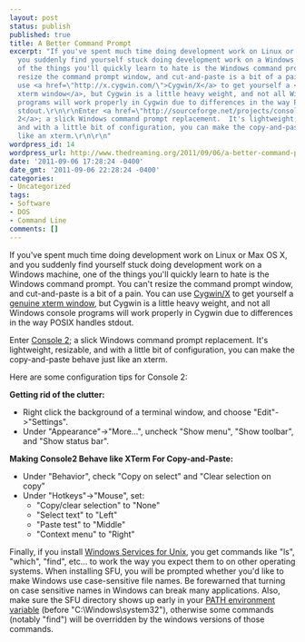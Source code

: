 ```yaml
---
layout: post
status: publish
published: true
title: A Better Command Prompt
excerpt: "If you've spent much time doing development work on Linux or Max OS X, and
  you suddenly find yourself stuck doing development work on a Windows machine, one
  of the things you'll quickly learn to hate is the Windows command prompt.  You can't
  resize the command prompt window, and cut-and-paste is a bit of a pain.  You can
  use <a href=\"http://x.cygwin.com/\">Cygwin/X</a> to get yourself a <a href=\"http://www.zieg.com/faqs/cygwin/#cygwin_rxvt\">genuine
  xterm window</a>, but Cygwin is a little heavy weight, and not all Windows console
  programs will work properly in Cygwin due to differences in the way POSIX handles
  stdout.\r\n\r\nEnter <a href=\"http://sourceforge.net/projects/console/\">Console
  2</a>; a slick Windows command prompt replacement.  It's lightweight, resizable,
  and with a little bit of configuration, you can make the copy-and-paste behave just
  like an xterm.\r\n\r\n"
wordpress_id: 14
wordpress_url: http://www.thedreaming.org/2011/09/06/a-better-command-prompt/
date: '2011-09-06 17:28:24 -0400'
date_gmt: '2011-09-06 22:28:24 -0400'
categories:
- Uncategorized
tags:
- Software
- DOS
- Command Line
comments: []
---
```

<p>If you've spent much time doing development work on Linux or Max OS X, and you suddenly find yourself stuck doing development work on a Windows machine, one of the things you'll quickly learn to hate is the Windows command prompt.  You can't resize the command prompt window, and cut-and-paste is a bit of a pain.  You can use <a href="http://x.cygwin.com/">Cygwin/X</a> to get yourself a <a href="http://www.zieg.com/faqs/cygwin/#cygwin_rxvt">genuine xterm window</a>, but Cygwin is a little heavy weight, and not all Windows console programs will work properly in Cygwin due to differences in the way POSIX handles stdout.</p>
<p>Enter <a href="http://sourceforge.net/projects/console/">Console 2</a>; a slick Windows command prompt replacement.  It's lightweight, resizable, and with a little bit of configuration, you can make the copy-and-paste behave just like an xterm.</p>
<p><a id="more"></a><a id="more-14"></a></p>
<p>Here are some configuration tips for Console 2:</p>
<p><strong>Getting rid of the clutter:</strong></p>
<ul>
<li>Right click the background of a terminal window, and choose "Edit"->"Settings".</li>
<li>Under "Appearance"->"More...", uncheck "Show menu", "Show toolbar", and "Show status bar".</li>
</ul>
<p><strong>Making Console2 Behave like XTerm For Copy-and-Paste:</strong></p>
<ul>
<li>Under "Behavior", check "Copy on select" and "Clear selection on copy"</li>
<li>Under "Hotkeys"->"Mouse", set:
<ul>
<li>"Copy/clear selection" to "None"</li>
<li>"Select text" to "Left"</li>
<li>"Paste test" to "Middle"</li>
<li>"Context menu" to "Right"</li>
</ul>
</li>
</ul>
<p>Finally, if you install <a href="http://www.microsoft.com/download/en/details.aspx?id=274">Windows Services for Unix</a>, you get commands like "ls", "which", "find", etc... to work the way you expect them to on other operating systems.  When installing SFU, you will be prompted whether you'd like to make Windows use case-sensitive file names.  Be forewarned that turning on case sensitive names in Windows can break many applications.  Also, make sure the SFU directory shows up early in your <a href="http://geekswithblogs.net/renso/archive/2009/10/21/how-to-set-the-windows-path-in-windows-7.aspx">PATH environment variable</a> (before "C:\Windows\system32"), otherwise some commands (notably "find") will be overridden by the windows versions of those commands.</p>
